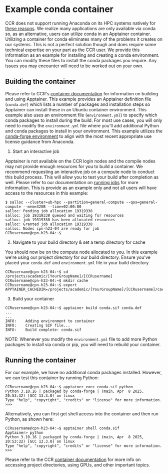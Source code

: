 # Example conda container  

CCR does not support running Anaconda on its HPC systems natively for [these reasons](https://docs.ccr.buffalo.edu/en/latest/software/modules/#anaconda-python).  We realize many applications are only available via conda so, as an alternative, users can utilize conda in an Apptainer container.  Utilizing a container for conda eliminates many of the problems it creates on our systems.  This is not a perfect solution though and does require some technical expertise on your part as the CCR user.  We provide this information as an example for installing and creating a conda environment. You can modify these files to install the conda packages you require.  Any issues you may encounter will need to be worked out on your own.  

## Building the container  

Please refer to CCR's [container documentation](https://docs.ccr.buffalo.edu/en/latest/howto/containerization/) for information on building and using Apptainer.  This example provides an Apptainer definition file (`conda.def`) which lists a number of packages and installation steps so Apptainer can install these in an Ubuntu container environment.  This example also uses an environment file (`environment.yml`) to specify which conda packages to install during the build.  For most use cases, you will only need to modify the `environment.yml` file where you'll add additional Python and conda packages to install in your environment. This example utilizes the [conda-forge environment](https://conda-forge.org/) to align with the most recent appropriate use license guidance from Anaconda. 

1. Start an interactive job

Apptainer is not available on the CCR login nodes and the compile nodes may not provide enough resources for you to build a container.  We recommend requesting an interactive job on a compute node to conduct this build process.  This will allow you to test your build after completion as well.  Please refer to our documentation on [running jobs](https://docs.ccr.buffalo.edu/en/latest/hpc/jobs/#interactive-job-submission) for more information.  This is provide as an example only and not all users will have access to the resources in this example:  

```
$ salloc --cluster=ub-hpc --partition=general-compute --qos=general-compute --mem=32GB --time=02:00:00
salloc: Pending job allocation 19319338
salloc: job 19319338 queued and waiting for resources
salloc: job 19319338 has been allocated resources
salloc: Granted job allocation 19319338
salloc: Nodes cpn-h23-04 are ready for job
CCRusername@cpn-h23-04:~$

```

2. Navigate to your build directory & set a temp directory for cache  

You should now be on the compute node allocated to you.  In this example we're using our project directory for our build directory. Ensure you've placed your `conda.def` and `environment.yml` file in your build directory  

```
CCRusername@cpn-h23-04:~$ cd /projects/academic/[YourGroupName]/[CCRusername]  
CCRusername@cpn-h23-04:~$ mkdir cache  
CCRusername@cpn-h23-04:~$ export APPTAINER_CACHEDIR=/projects/academic/[YourGroupName]/[CCRusername]/cache  

```


3. Build your container  

```
CCRusername@cpn-h23-04:~$ apptainer build conda.sif conda.def
...
...
INFO:    Adding environment to container
INFO:    Creating SIF file...
INFO:    Build complete: conda.sif
```

NOTE: Whenever you modify the `environment.yml` file to add more Python packages to install via conda or pip, you will need to rebuild your container.  

## Running the container  

For our example, we have no additional conda packages installed.  However, we can test this container by running Python: 

```
CCRusername@cpn-h23-04:~$ apptainer exec conda.sif python
Python 3.10.16 | packaged by conda-forge | (main, Apr  8 2025, 20:53:32) [GCC 13.3.0] on linux
Type "help", "copyright", "credits" or "license" for more information.
>>>
```

Alternatively, you can first get shell access into the container and then run Python, as shown here:   

```
CCRusername@cpn-h23-04:~$ apptainer shell conda.sif  
Apptainer> python
Python 3.10.16 | packaged by conda-forge | (main, Apr  8 2025, 20:53:32) [GCC 13.3.0] on linux
Type "help", "copyright", "credits" or "license" for more information.
>>>
```

Please refer to the CCR [container documentation](https://docs.ccr.buffalo.edu/en/latest/howto/containerization/) for more info on accessing project directories, using GPUs, and other important topics.